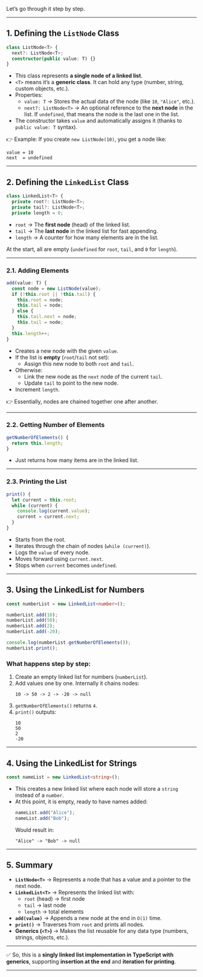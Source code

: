 Let’s go through it step by step.

***

## 1. **Defining the `ListNode` Class**
```ts
class ListNode<T> {
  next?: ListNode<T>;
  constructor(public value: T) {}
}
```

- This class represents **a single node of a linked list**.
- `<T>` means it’s a **generic class**. It can hold any type (number, string, custom objects, etc.).
- Properties:
  - `value: T` → Stores the actual data of the node (like `10`, `"Alice"`, etc.).
  - `next?: ListNode<T>` → An optional reference to the **next node** in the list. If `undefined`, that means the node is the last one in the list.
- The constructor takes `value` and automatically assigns it (thanks to `public value: T` syntax).

👉 Example: If you create `new ListNode(10)`, you get a node like:
```
value = 10
next  = undefined
```

***

## 2. **Defining the `LinkedList` Class**
```ts
class LinkedList<T> {
  private root?: ListNode<T>;  
  private tail?: ListNode<T>;  
  private length = 0;
```

- `root` → The **first node** (head) of the linked list.
- `tail` → The **last node** in the linked list for fast appending.
- `length` → A counter for how many elements are in the list.

At the start, all are empty (`undefined` for `root`, `tail`, and `0` for `length`).

***

### 2.1. **Adding Elements**
```ts
add(value: T) {
  const node = new ListNode(value);
  if (!this.root || !this.tail) {
    this.root = node;
    this.tail = node;
  } else {
    this.tail.next = node;
    this.tail = node;
  }
  this.length++;
}
```

- Creates a new node with the given `value`.
- If the list is **empty** (`root`/`tail` not set):
  - Assign this new node to both `root` and `tail`.
- Otherwise:
  - Link the new node as the `next` node of the current `tail`.
  - Update `tail` to point to the new node.
- Increment `length`.

👉 Essentially, nodes are chained together one after another.

***

### 2.2. **Getting Number of Elements**
```ts
getNumberOfElements() {
  return this.length;
}
```
- Just returns how many items are in the linked list.

***

### 2.3. **Printing the List**
```ts
print() {
  let current = this.root;
  while (current) {
    console.log(current.value);
    current = current.next;
  }
}
```

- Starts from the root.
- Iterates through the chain of nodes (`while (current)`).
- Logs the `value` of every node.
- Moves forward using `current.next`.
- Stops when `current` becomes `undefined`.

***

## 3. **Using the LinkedList for Numbers**
```ts
const numberList = new LinkedList<number>();

numberList.add(10);
numberList.add(50);
numberList.add(2);
numberList.add(-20);

console.log(numberList.getNumberOfElements());
numberList.print();
```

### What happens step by step:
1. Create an empty linked list for numbers (`numberList`).
2. Add values one by one. Internally it chains nodes:
   ```
   10 -> 50 -> 2 -> -20 -> null
   ```
3. `getNumberOfElements()` returns `4`.
4. `print()` outputs:
   ```
   10
   50
   2
   -20
   ```

***

## 4. **Using the LinkedList for Strings**
```ts
const nameList = new LinkedList<string>();
```

- This creates a new linked list where each node will store a `string` instead of a `number`.
- At this point, it is empty, ready to have names added:
  ```ts
  nameList.add("Alice");
  nameList.add("Bob");
  ```
  Would result in:
  ```
  "Alice" -> "Bob" -> null
  ```

***

## 5. **Summary**

- **`ListNode<T>`** → Represents a node that has a value and a pointer to the next node.
- **`LinkedList<T>`** → Represents the linked list with:
  - `root` (head) → first node
  - `tail` → last node
  - `length` → total elements
- **`add(value)`** → Appends a new node at the end in `O(1)` time.
- **`print()`** → Traverses from `root` and prints all nodes.
- **Generics (`<T>`)** → Makes the list reusable for any data type (numbers, strings, objects, etc.).

***

✅ So, this is a **singly linked list implementation in TypeScript with generics**, supporting **insertion at the end** and **iteration for printing**.

***
